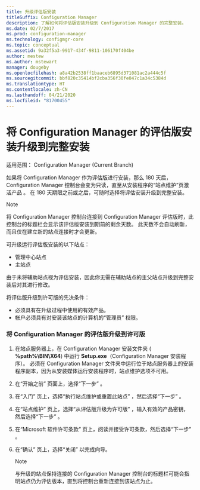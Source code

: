 ```yaml
---
title: 升级评估版安装
titleSuffix: Configuration Manager
description: 了解如何将评估版安装升级到 Configuration Manager 的完整安装。
ms.date: 02/7/2017
ms.prod: configuration-manager
ms.technology: configmgr-core
ms.topic: conceptual
ms.assetid: 9a32f5a3-9917-434f-9811-106170f404be
author: mestew
ms.author: mstewart
manager: dougeby
ms.openlocfilehash: a8a42b2538ff1baaceb6895d371081ac2a444c5f
ms.sourcegitcommit: bbf820c35414bf2cba356f30fe047c1a34c5384d
ms.translationtype: HT
ms.contentlocale: zh-CN
ms.lasthandoff: 04/21/2020
ms.locfileid: "81700455"
---
```

# <a name="upgrade-an-evaluation-installation-of-configuration-manager-to-a-full-installation"></a>将 Configuration Manager 的评估版安装升级到完整安装

适用范围：  Configuration Manager (Current Branch)

如果将 Configuration Manager 作为评估版进行安装，那么 180 天后，Configuration Manager 控制台会变为只读，直至从安装程序的“站点维护”页激活产品  。 在 180 天期限之前或之后，可随时选择将评估安装升级到完整安装。  

> [!NOTE]  
>  将 Configuration Manager 控制台连接到 Configuration Manager 评估版时，此控制台的标题栏会显示该评估版安装到期前的剩余天数。 此天数不会自动刷新，而且仅在建立新的站点连接时才会更新。  

 可升级运行评估版安装的以下站点：  

-   管理中心站点  
-   主站点  

由于未将辅助站点视为评估安装，因此你无需在辅助站点的主父站点升级到完整安装后对其进行修改。  

将评估版升级到许可版的先决条件：  

-   必须具有在升级过程中使用的有效产品。  
-   帐户必须具有对安装该站点的计算机的“管理员”  权限。  

### <a name="to-upgrade-an-evaluation-version-of-configuration-manager-to-a-licensed-version"></a>将 Configuration Manager 的评估版升级到许可版  

1.  在站点服务器上，在 Configuration Manager 安装文件夹 ( **%path%\BIN\X64**) 中运行 **Setup.exe**（Configuration Manager 安装程序）。 必须在 Configuration Manager 文件夹中运行位于站点服务器上的安装程序副本，因为从安装媒体运行安装程序时，站点维护选项不可用。  
2.  在“开始之前”  页面上，选择“下一步”  。  
3.  在“入门”  页上，选择“执行站点维护或重置此站点”  ，然后选择“下一步”  。  
4.  在“站点维护”  页上，选择“从评估版升级为许可版”  ，输入有效的产品密钥，然后选择“下一步”  。  
5.  在“Microsoft 软件许可条款”  页上，阅读并接受许可条款，然后选择“下一步”  。  
6.  在“确认”  页上，选择“关闭”  以完成向导。  

    > [!NOTE]  
    >  与升级的站点保持连接的 Configuration Manager 控制台的标题栏可能会指明站点仍为评估版本，直到将控制台重新连接到该站点为止。  
